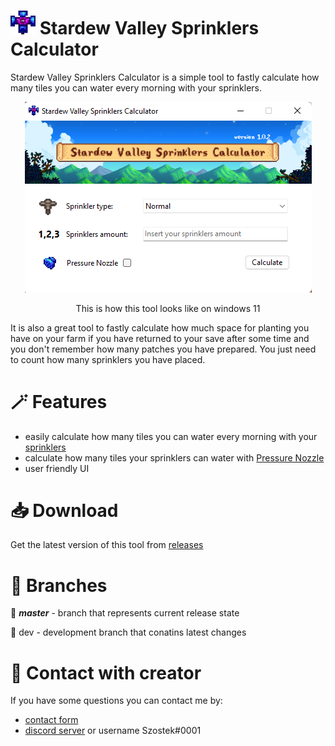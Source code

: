 # <img width= "40px" src="https://github.com/jacobszostko/StardewValleySprinklersCalculator/blob/master/media/Sprinklerscalculator.png"/> Stardew Valley Sprinklers Calculator
Stardew Valley Sprinklers Calculator is a simple tool to fastly calculate how many tiles you can water every morning with your sprinklers.

<p align="center">
  <img src="https://github.com/jacobszostko/StardewValleySprinklersCalculator/blob/master/media/screenshot%201.png" />
</p>

<p align="center" color="grey">This is how this tool looks like on windows 11</p>

It is also a great tool to fastly calculate how much space for planting you have on your farm if you have returned to your save after some time and you don't remember how many patches you have prepared. 
You just need to count how many sprinklers you have placed.
# 🪄 Features
- easily calculate how many tiles you can water every morning with your [sprinklers](https://stardewvalleywiki.com/Crafting#Sprinklers)
- calculate how many tiles your sprinklers can water with [Pressure Nozzle](https://stardewvalleywiki.com/Pressure_Nozzle)
- user friendly UI
# 📥 Download
Get the latest version of this tool from [releases](https://github.com/jacobszostko/StardewValleySprinklersCalculator/releases)
# 🌳 Branches
💎 ***master*** - branch that represents current release state

🔨 dev - development branch that conatins latest changes
# 📮 Contact with creator
If you have some questions you can contact me by:
- [contact form](http://contact.tickrate.pl)
- [discord server](http:discord.tickrate.pl) or username Szostek#0001
